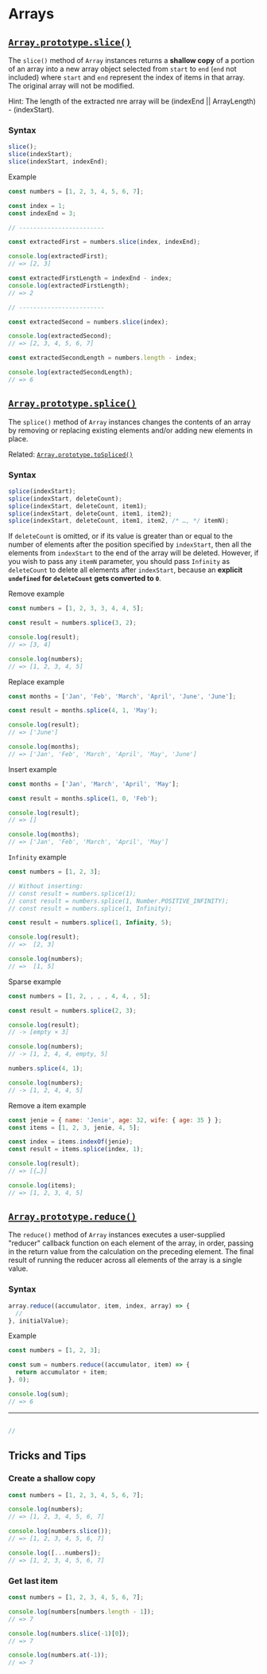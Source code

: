 # Arrays

## [`Array.prototype.slice()`](https://developer.mozilla.org/en-US/docs/Web/JavaScript/Reference/Global_Objects/Array/slice)

The `slice()` method of `Array` instances returns a **shallow copy** of a portion of an array into a new array object selected from `start` to `end` (`end` not included) where `start` and `end` represent the index of items in that array. The original array will not be modified.

Hint: The length of the extracted nre array will be (indexEnd || ArrayLength) - (indexStart).

### Syntax

```js
slice();
slice(indexStart);
slice(indexStart, indexEnd);
```

Example

```js
const numbers = [1, 2, 3, 4, 5, 6, 7];

const index = 1;
const indexEnd = 3;

// ------------------------

const extractedFirst = numbers.slice(index, indexEnd);

console.log(extractedFirst);
// => [2, 3]

const extractedFirstLength = indexEnd - index;
console.log(extractedFirstLength);
// => 2

// ------------------------

const extractedSecond = numbers.slice(index);

console.log(extractedSecond);
// => [2, 3, 4, 5, 6, 7]

const extractedSecondLength = numbers.length - index;

console.log(extractedSecondLength);
// => 6
```

## [`Array.prototype.splice()`](https://developer.mozilla.org/en-US/docs/Web/JavaScript/Reference/Global_Objects/Array/splice)

The `splice()` method of `Array` instances changes the contents of an array by removing or replacing existing elements and/or adding new elements in place.

Related: [`Array.prototype.toSpliced()`](https://developer.mozilla.org/en-US/docs/Web/JavaScript/Reference/Global_Objects/Array/toSpliced)

### Syntax

```js
splice(indexStart);
splice(indexStart, deleteCount);
splice(indexStart, deleteCount, item1);
splice(indexStart, deleteCount, item1, item2);
splice(indexStart, deleteCount, item1, item2, /* …, */ itemN);
```

If `deleteCount` is omitted, or if its value is greater than or equal to the number of elements after the position specified by `indexStart`, then all the elements from `indexStart` to the end of the array will be deleted. However, if you wish to pass any `itemN` parameter, you should pass `Infinity` as `deleteCount` to delete all elements after `indexStart`, because an **explicit `undefined` for `deleteCount` gets converted to `0`**.

Remove example

```js
const numbers = [1, 2, 3, 3, 4, 4, 5];

const result = numbers.splice(3, 2);

console.log(result);
// => [3, 4]

console.log(numbers);
// => [1, 2, 3, 4, 5]
```

Replace example

```js
const months = ['Jan', 'Feb', 'March', 'April', 'June', 'June'];

const result = months.splice(4, 1, 'May');

console.log(result);
// => ['June']

console.log(months);
// => ['Jan', 'Feb', 'March', 'April', 'May', 'June']
```

Insert example

```js
const months = ['Jan', 'March', 'April', 'May'];

const result = months.splice(1, 0, 'Feb');

console.log(result);
// => []

console.log(months);
// => ['Jan', 'Feb', 'March', 'April', 'May']
```

`Infinity` example

```js
const numbers = [1, 2, 3];

// Without inserting:
// const result = numbers.splice(1);
// const result = numbers.splice(1, Number.POSITIVE_INFINITY);
// const result = numbers.splice(1, Infinity);

const result = numbers.splice(1, Infinity, 5);

console.log(result);
// =>  [2, 3]

console.log(numbers);
// =>  [1, 5]
```

Sparse example

```js
const numbers = [1, 2, , , , 4, 4, , 5];

const result = numbers.splice(2, 3);

console.log(result);
// -> [empty × 3]

console.log(numbers);
// -> [1, 2, 4, 4, empty, 5]

numbers.splice(4, 1);

console.log(numbers);
// -> [1, 2, 4, 4, 5]
```

Remove a item example

```js
const jenie = { name: 'Jenie', age: 32, wife: { age: 35 } };
const items = [1, 2, 3, jenie, 4, 5];

const index = items.indexOf(jenie);
const result = items.splice(index, 1);

console.log(result);
// => [{…}]

console.log(items);
// => [1, 2, 3, 4, 5]
```

## [`Array.prototype.reduce()`](https://developer.mozilla.org/en-US/docs/Web/JavaScript/Reference/Global_Objects/Array/reduce)

The `reduce()` method of `Array` instances executes a user-supplied "reducer" callback function on each element of the array, in order, passing in the return value from the calculation on the preceding element. The final result of running the reducer across all elements of the array is a single value.

### Syntax

```js
array.reduce((accumulator, item, index, array) => {
  //
}, initialValue);
```

Example

```js
const numbers = [1, 2, 3];

const sum = numbers.reduce((accumulator, item) => {
  return accumulator + item;
}, 0);

console.log(sum);
// => 6
```

---

## []()

```js
//
```

## Tricks and Tips

### Create a shallow copy

```js
const numbers = [1, 2, 3, 4, 5, 6, 7];

console.log(numbers);
// => [1, 2, 3, 4, 5, 6, 7]

console.log(numbers.slice());
// => [1, 2, 3, 4, 5, 6, 7]

console.log([...numbers]);
// => [1, 2, 3, 4, 5, 6, 7]
```

### Get last item

```js
const numbers = [1, 2, 3, 4, 5, 6, 7];

console.log(numbers[numbers.length - 1]);
// => 7

console.log(numbers.slice(-1)[0]);
// => 7

console.log(numbers.at(-1));
// => 7
```
